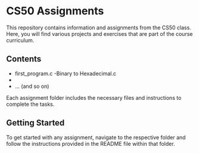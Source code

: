 # CS50 Assignments

This repository contains information and assignments from the CS50 class. Here, you will find various projects and exercises that are part of the course curriculum.

## Contents

- first_program.c
-Binary to Hexadecimal.c
- 
- ... (and so on)

Each assignment folder includes the necessary files and instructions to complete the tasks.

## Getting Started

To get started with any assignment, navigate to the respective folder and follow the instructions provided in the README file within that folder.
